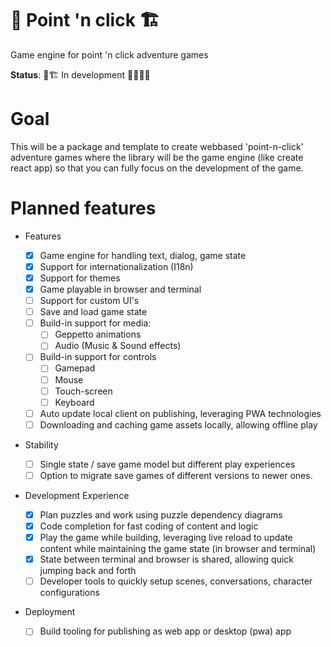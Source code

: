 # 🚧 Point 'n click 🏗️

Game engine for point 'n click adventure games

**Status**: 🚧🏗️ In development 👷‍♂️👷‍♀️

# Goal

This will be a package and template to create webbased 'point-n-click' adventure games where the library will be the game engine (like create react app) so that you can fully focus on the development of the game.

# Planned features

- Features

  - [x] Game engine for handling text, dialog, game state
  - [x] Support for internationalization (I18n)
  - [x] Support for themes
  - [x] Game playable in browser and terminal
  - [ ] Support for custom UI's
  - [ ] Save and load game state
  - [ ] Build-in support for media:
    - [ ] Geppetto animations
    - [ ] Audio (Music & Sound effects)
  - [ ] Build-in support for controls
    - [ ] Gamepad
    - [ ] Mouse
    - [ ] Touch-screen
    - [ ] Keyboard
  - [ ] Auto update local client on publishing, leveraging PWA technologies
  - [ ] Downloading and caching game assets locally, allowing offline play

- Stability

  - [ ] Single state / save game model but different play experiences
  - [ ] Option to migrate save games of different versions to newer ones.

- Development Experience

  - [x] Plan puzzles and work using puzzle dependency diagrams
  - [x] Code completion for fast coding of content and logic
  - [x] Play the game while building, leveraging live reload to update content while maintaining the game state (in browser and terminal)
  - [x] State between terminal and browser is shared, allowing quick jumping back and forth
  - [ ] Developer tools to quickly setup scenes, conversations, character configurations

- Deployment

  - [ ] Build tooling for publishing as web app or desktop (pwa) app
